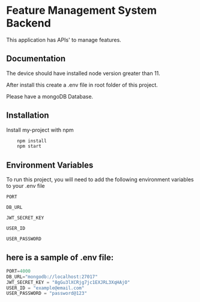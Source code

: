 
# Feature Management System Backend

This application has APIs' to manage features.


## Documentation

The device should have installed node version greater than 11.

After install this create a .env file in root folder of this project.

Please have a mongoDB Database.

## Installation

Install my-project with npm

```bash
    npm install 
    npm start 
```
    
## Environment Variables

To run this project, you will need to add the following environment variables to your .env file

`PORT`

`DB_URL`

`JWT_SECRET_KEY`

`USER_ID`

`USER_PASSWORD`
## here is a sample of .env file:


```javascript
PORT=4000
DB_URL="mongodb://localhost:27017"
JWT_SECRET_KEY = "8gGu3lXCRjg7jc1EXJRL3XqHAjO"
USER_ID = "example@email.com"
USER_PASSWORD = "password@123"

```


